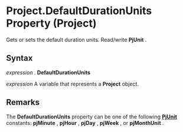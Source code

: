 
# Project.DefaultDurationUnits Property (Project)

Gets or sets the default duration units. Read/write  **PjUnit** .


## Syntax

 _expression_ . **DefaultDurationUnits**

 _expression_ A variable that represents a **Project** object.


## Remarks

The  **DefaultDurationUnits** property can be one of the following **[PjUnit](5b50960f-cc02-3d6f-b095-82deadd11295.md)** constants: **pjMinute** , **pjHour** , **pjDay** , **pjWeek** , or **pjMonthUnit** .

